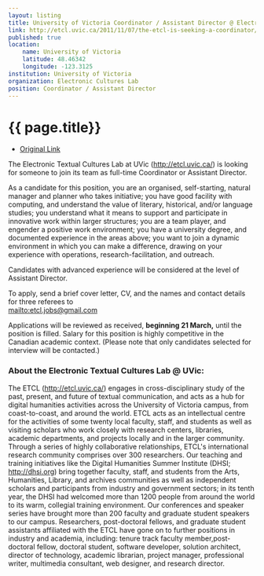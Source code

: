 ```yaml
---
layout: listing
title: University of Victoria Coordinator / Assistant Director @ Electronic Cultures Lab 
link: http://etcl.uvic.ca/2011/11/07/the-etcl-is-seeking-a-coordinator/
published: true
location:
    name: University of Victoria
    latitude: 48.46342
    longitude: -123.3125
institution: University of Victoria
organization: Electronic Cultures Lab 
position: Coordinator / Assistant Director
---
```


# {{ page.title}}

* [Original Link](http://etcl.uvic.ca/2011/11/07/the-etcl-is-seeking-a-coordinator/)

The Electronic Textual Cultures Lab at UVic (http://etcl.uvic.ca/) is looking for someone to join its team as full-time Coordinator or Assistant Director.

As a candidate for this position, you are an organised, self-starting, natural manager and planner who takes initiative; you have good facility with computing, and understand the value of literary, historical, and/or language studies; you understand what it means to support and participate in innovative work within larger structures; you are a team player, and engender a positive work environment; you have a university degree, and documented experience in the areas above; you want to join a dynamic environment in which you can make a difference, drawing on your experience with operations, research-facilitation, and outreach.

Candidates with advanced experience will be considered at the level of Assistant Director.

To apply, send a brief cover letter, CV, and the names and contact details for three referees to  
<mailto:etcl.jobs@gmail.com>

Applications will be reviewed as received, **beginning 21 March,** until the position is filled. Salary for this position is highly competitive in the Canadian academic context. (Please note that only candidates selected for interview will be contacted.)

### About the Electronic Textual Cultures Lab @ UVic: 
The ETCL (http://etcl.uvic.ca/) engages in cross-disciplinary study of the past, present, and future of textual communication, and acts as a hub for digital humanities activities across the University of Victoria campus, from coast-to-coast, and around the world. ETCL acts as an intellectual centre for the activities of some twenty local faculty, staff, and students as well as visiting scholars who work closely with research centers, libraries, academic departments, and projects locally and in the larger community. Through a series of highly collaborative relationships, ETCL's international research community comprises over 300 researchers. Our teaching and training initiatives like the Digital Humanities Summer Institute (DHSI; http://dhsi.org) bring together faculty, staff, and students from the Arts, Humanities, Library, and archives communities as well as independent scholars and participants from industry and government sectors; in its tenth year, the DHSI had welcomed more than 1200 people from around the world to its warm, collegial training environment. Our conferences and speaker series have brought more than 200 faculty and graduate student speakers to our campus. Researchers, post-doctoral fellows, and graduate student assistants affiliated with the ETCL have gone on to further positions in industry and academia, including: tenure track faculty member,post-doctoral fellow, doctoral student, software developer, solution architect, director of technology, academic librarian, project manager, professional writer, multimedia consultant, web designer, and research director.
